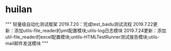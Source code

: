 # huilan
"""
轻量级自动化测试框架
2019.7.20：完成test_baidu测试流程
2019.7.22更新：添加utils-file_reader的yml配置模块;utils-log日志模块
2019.7.24更新：添加util-file_reader的excel配置模块;untils-HTMLTestRunner测试报告模块;utils-mail邮件发送模块
"""
